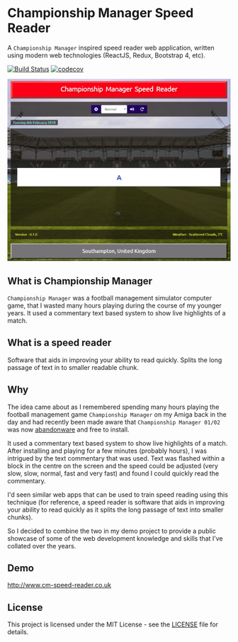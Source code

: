 # Championship Manager Speed Reader

A `Championship Manager` inspired speed reader web application, written using modern web technologies (ReactJS, Redux, Bootstrap 4, etc).

[![Build Status](https://travis-ci.org/deadlybyte/cm-speed-reader.svg?branch=master)](https://travis-ci.org/deadlybyte/cm-speed-reader)
[![codecov](https://codecov.io/gh/deadlybyte/cm-speed-reader/branch/master/graph/badge.svg)](https://codecov.io/gh/deadlybyte/cm-speed-reader)

![Championship Manager inspired speed reader in action](cm-speed-reader-demo.gif)

## What is Championship Manager

`Championship Manager` was a football management simulator computer game, that I wasted many hours playing during the course of my younger years. It used a commentary text based system to show live highlights of a match.

## What is a speed reader

Software that aids in improving your ability to read quickly. Splits the long passage of text in to smaller readable chunk.

## Why

The idea came about as I remembered spending many hours playing the football management game `Championship Manager` on my Amiga back in the day and had recently been made aware that `Championship Manager 01/02` was now [abandonware]( https://www.fmscout.com/a-championship-manager-0102-free-download.html) and free to install.

It used a commentary text based system to show live highlights of a match. After installing and playing for a few minutes (probably hours), I was intrigued by the text commentary that was used. Text was flashed within a block in the centre on the screen and the speed could be adjusted (very slow, slow, normal, fast and very fast) and found I could quickly read the commentary.

I'd seen similar web apps that can be used to train speed reading using this technique (for reference, a speed reader is software that aids in improving your ability to read quickly as it splits the long passage of text into smaller chunks).

So I decided to combine the two in my demo project to provide a public showcase of some of the web development knowledge and skills that I’ve collated over the years.

## Demo

http://www.cm-speed-reader.co.uk

## License

This project is licensed under the MIT License - see the [LICENSE](LICENSE) file for details.
